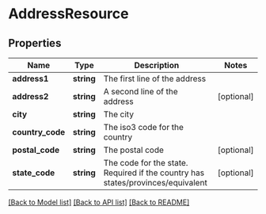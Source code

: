 # AddressResource

## Properties
Name | Type | Description | Notes
------------ | ------------- | ------------- | -------------
**address1** | **string** | The first line of the address | 
**address2** | **string** | A second line of the address | [optional] 
**city** | **string** | The city | 
**country_code** | **string** | The iso3 code for the country | 
**postal_code** | **string** | The postal code | [optional] 
**state_code** | **string** | The code for the state. Required if the country has states/provinces/equivalent | [optional] 

[[Back to Model list]](../README.md#documentation-for-models) [[Back to API list]](../README.md#documentation-for-api-endpoints) [[Back to README]](../README.md)


